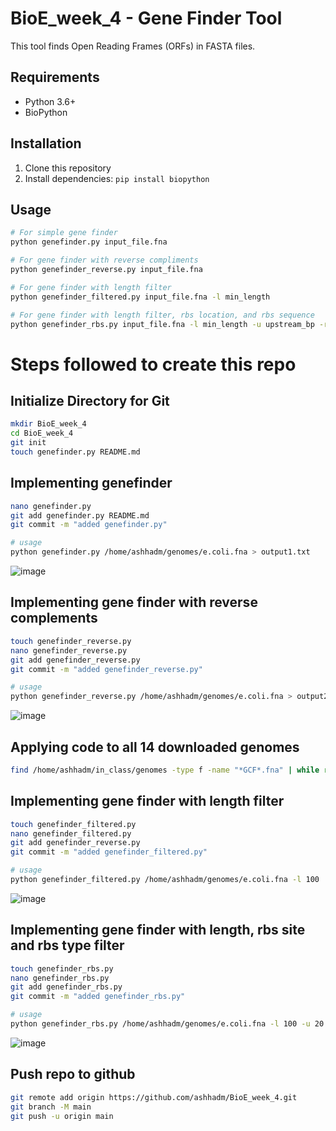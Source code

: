 # BioE_week_4 - Gene Finder Tool

This tool finds Open Reading Frames (ORFs) in FASTA files.

## Requirements
- Python 3.6+
- BioPython

## Installation
1. Clone this repository
2. Install dependencies: `pip install biopython`

## Usage
```bash
# For simple gene finder
python genefinder.py input_file.fna

# For gene finder with reverse compliments
python genefinder_reverse.py input_file.fna

# For gene finder with length filter
python genefinder_filtered.py input_file.fna -l min_length

# For gene finder with length filter, rbs location, and rbs sequence
python genefinder_rbs.py input_file.fna -l min_length -u upstream_bp -r rbs_sequence

```

# Steps followed to create this repo

## Initialize Directory for Git

```bash
mkdir BioE_week_4
cd BioE_week_4
git init
touch genefinder.py README.md
```
## Implementing genefinder

```bash
nano genefinder.py
git add genefinder.py README.md
git commit -m "added genefinder.py"

# usage
python genefinder.py /home/ashhadm/genomes/e.coli.fna > output1.txt
```
![image](https://github.com/user-attachments/assets/2988d80f-b744-49b9-9c7a-9d65d0d88d43)

## Implementing gene finder with reverse complements

```bash
touch genefinder_reverse.py
nano genefinder_reverse.py
git add genefinder_reverse.py 
git commit -m "added genefinder_reverse.py"

# usage
python genefinder_reverse.py /home/ashhadm/genomes/e.coli.fna > output2.txt
```
![image](https://github.com/user-attachments/assets/31048ca7-3068-4733-bd35-b5c889b8ac04)

## Applying code to all 14 downloaded genomes

```bash
find /home/ashhadm/in_class/genomes -type f -name "*GCF*.fna" | while read genome; do python genefinder_reverse.py "$genome"; done > all_orfs.txt
```
## Implementing gene finder with length filter

```bash
touch genefinder_filtered.py
nano genefinder_filtered.py
git add genefinder_reverse.py 
git commit -m "added genefinder_filtered.py"

# usage
python genefinder_filtered.py /home/ashhadm/genomes/e.coli.fna -l 100
```
![image](https://github.com/user-attachments/assets/4690707c-a85a-4b7f-973c-6330d598ce00)

## Implementing gene finder with length, rbs site and rbs type filter

```bash
touch genefinder_rbs.py
nano genefinder_rbs.py
git add genefinder_rbs.py 
git commit -m "added genefinder_rbs.py"

# usage
python genefinder_rbs.py /home/ashhadm/genomes/e.coli.fna -l 100 -u 20 -r AGGAGG
```
![image](https://github.com/user-attachments/assets/642d92fe-7608-484f-9398-aa564451c9d1)

## Push repo to github

```bash
git remote add origin https://github.com/ashhadm/BioE_week_4.git
git branch -M main
git push -u origin main
```
